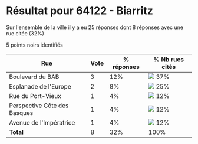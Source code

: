 # Résultat pour 64122 - Biarritz

Sur l'ensemble de la ville il y a eu 25 réponses dont 8 réponses avec une rue citée (32%)

5 points noirs identifiés

| Rue | Vote | % réponses | % Nb rues cités|
|-----|------|------------|----------------|
| Boulevard du BAB | 3 | 12% | <img src="../../img/bar_37.gif" />&nbsp;37%|
| Esplanade de l'Europe | 2 | 8% | <img src="../../img/bar_25.gif" />&nbsp;25%|
| Rue du Port-Vieux | 1 | 4% | <img src="../../img/bar_12.gif" />&nbsp;12%|
| Perspective Côte des Basques | 1 | 4% | <img src="../../img/bar_12.gif" />&nbsp;12%|
| Avenue de l'Impératrice | 1 | 4% | <img src="../../img/bar_12.gif" />&nbsp;12%|
| **Total** | 8 | 32% | 100%|
